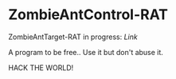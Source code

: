 # ZombieAntControl-RAT

ZombieAntTarget-RAT in progress: *Link*

A program to be free.. Use it but don't abuse it.

HACK THE WORLD!
